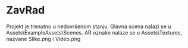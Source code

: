 # ZavRad

Projekt je trenutno u nedovršenom stanju. Glavna scena nalazi se u Assets\ExampleAssets\Scenes. AR oznake nalaze se u Assets\Textures, nazvane Slike.png i Video.png
